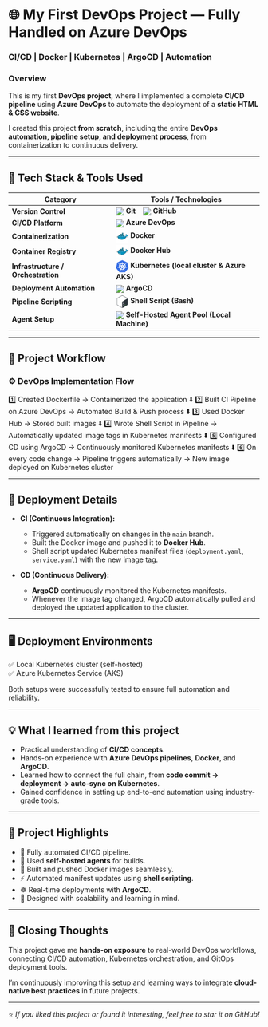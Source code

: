# 🌐 My First DevOps Project — Fully Handled on Azure DevOps
###  CI/CD | Docker | Kubernetes | ArgoCD | Automation

###  Overview
This is my first **DevOps project**, where I implemented a complete **CI/CD pipeline** using **Azure DevOps** to automate the deployment of a **static HTML & CSS website**.

I created this project **from scratch**, including the entire **DevOps automation, pipeline setup, and deployment process**, from containerization to continuous delivery.

---

## 🧩 Tech Stack & Tools Used

| Category | Tools / Technologies |
|-----------|----------------------|
| **Version Control** | <img src="https://git-scm.com/images/logos/downloads/Git-Icon-1788C.png" width="20" align="center"/> **Git** &nbsp;&nbsp; <img src="https://github.githubassets.com/images/modules/logos_page/GitHub-Mark.png" width="20" align="center"/> **GitHub** |
| **CI/CD Platform** | <img src="https://upload.wikimedia.org/wikipedia/commons/0/0e/Azure_DevOps_Logo.svg" width="20" align="center"/> **Azure DevOps** |
| **Containerization** | <img src="https://raw.githubusercontent.com/devicons/devicon/master/icons/docker/docker-original.svg" width="25" align="center"/> **Docker** |
| **Container Registry** | <img src="https://raw.githubusercontent.com/devicons/devicon/master/icons/docker/docker-original.svg" width="25" align="center"/> **Docker Hub** |
| **Infrastructure / Orchestration** | <img src="https://raw.githubusercontent.com/devicons/devicon/master/icons/kubernetes/kubernetes-plain.svg" width="25" align="center"/> **Kubernetes (local cluster & Azure AKS)** |
| **Deployment Automation** | <img src="https://argo-cd.readthedocs.io/en/stable/assets/argo.png" width="25" align="center"/> **ArgoCD** |
| **Pipeline Scripting** | <img src="https://raw.githubusercontent.com/devicons/devicon/master/icons/bash/bash-original.svg" width="25" align="center"/> **Shell Script (Bash)** |
| **Agent Setup** | <img src="https://cdn-icons-png.flaticon.com/512/69/69524.png" width="22" align="center"/> **Self-Hosted Agent Pool (Local Machine)** |

---

## 🔁 Project Workflow

### ⚙️ DevOps Implementation Flow

1️⃣ Created Dockerfile → Containerized the application
⬇️
2️⃣ Built CI Pipeline on Azure DevOps → Automated Build & Push process
⬇️
3️⃣ Used Docker Hub → Stored built images
⬇️
4️⃣ Wrote Shell Script in Pipeline → Automatically updated image tags in Kubernetes manifests
⬇️
5️⃣ Configured CD using ArgoCD → Continuously monitored Kubernetes manifests
⬇️
6️⃣ On every code change → Pipeline triggers automatically → New image deployed on Kubernetes cluster


---

## 🧱 Deployment Details

- **CI (Continuous Integration):**
  - Triggered automatically on changes in the `main` branch.
  - Built the Docker image and pushed it to **Docker Hub**.
  - Shell script updated Kubernetes manifest files (`deployment.yaml`, `service.yaml`) with the new image tag.

- **CD (Continuous Delivery):**
  - **ArgoCD** continuously monitored the Kubernetes manifests.
  - Whenever the image tag changed, ArgoCD automatically pulled and deployed the updated application to the cluster.

---

## 🖥️ Deployment Environments

✅ Local Kubernetes cluster (self-hosted)  
✅ Azure Kubernetes Service (AKS)

Both setups were successfully tested to ensure full automation and reliability.

---

## 💡 What I learned from this project

- Practical understanding of **CI/CD concepts**.  
- Hands-on experience with **Azure DevOps pipelines**, **Docker**, and **ArgoCD**.  
- Learned how to connect the full chain, from **code commit → deployment → auto-sync on Kubernetes**.  
- Gained confidence in setting up end-to-end automation using industry-grade tools.

---

## 🧭 Project Highlights

- 🔄 Fully automated CI/CD pipeline.
- 🧰 Used **self-hosted agents** for builds.
- 🐳 Built and pushed Docker images seamlessly.
- ⚡ Automated manifest updates using **shell scripting**.
- ☸️ Real-time deployments with **ArgoCD**.
- 🧠 Designed with scalability and learning in mind.

---

## 🙌 Closing Thoughts

This project gave me **hands-on exposure** to real-world DevOps workflows, connecting CI/CD automation, Kubernetes orchestration, and GitOps deployment tools.  

I’m continuously improving this setup and learning ways to integrate **cloud-native best practices** in future projects.

---


⭐ *If you liked this project or found it interesting, feel free to star it on GitHub!*
